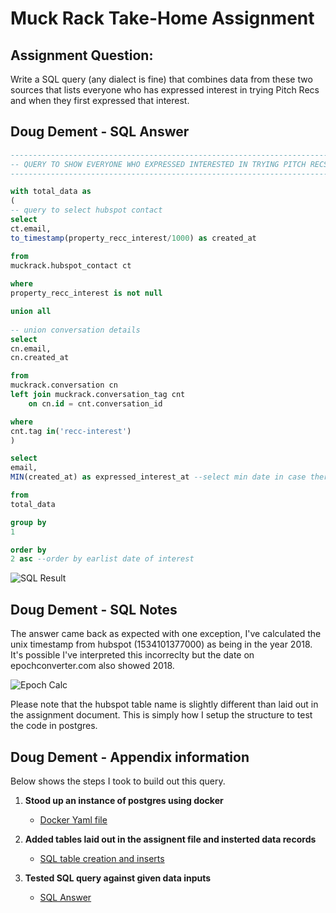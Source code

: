 # Muck Rack Take-Home Assignment

## Assignment Question:
Write a SQL query (any dialect is fine) that combines data from these two sources that lists everyone who has expressed interest in trying Pitch Recs and when they first expressed that interest.


## Doug Dement - SQL Answer

```SQL
------------------------------------------------------------------------
-- QUERY TO SHOW EVERYONE WHO EXPRESSED INTERESTED IN TRYING PITCH RECS
------------------------------------------------------------------------

with total_data as
(
-- query to select hubspot contact 
select
ct.email,
to_timestamp(property_recc_interest/1000) as created_at

from
muckrack.hubspot_contact ct
	
where
property_recc_interest is not null

union all
	
-- union conversation details
select
cn.email,
cn.created_at

from
muckrack.conversation cn
left join muckrack.conversation_tag cnt
	on cn.id = cnt.conversation_id

where
cnt.tag in('recc-interest')
)

select
email,
MIN(created_at) as expressed_interest_at --select min date in case there are duplicate pitch recs by email

from
total_data

group by
1

order by
2 asc --order by earlist date of interest
```

![SQL Result](https://muckrack.s3.us-west-2.amazonaws.com/query_results.png)

## Doug Dement - SQL Notes
The answer came back as expected with one exception, I've calculated the unix timestamp from hubspot (1534101377000) as being in the year 2018. It's possible I've interpreted this incorreclty but the date on epochconverter.com also showed 2018.

![Epoch Calc](https://muckrack.s3.us-west-2.amazonaws.com/epoch_calc.png)

Please note that the hubspot table name is slightly different than laid out in the assignment document. This is simply how I setup the structure to test the code in postgres.


## Doug Dement - Appendix information
Below shows the steps I took to build out this query.

 1. **Stood up an instance of postgres using docker**
    * [Docker Yaml file](https://github.com/stumptowndoug/muckrack_assignment/blob/main/docker-compose.yml)
  
  
 2. **Added tables laid out in the assignent file and insterted data records**
    * [SQL table creation and inserts](https://github.com/stumptowndoug/muckrack_assignment/tree/main/sql)

 3. **Tested SQL query against given data inputs**
    * [SQL Answer](https://github.com/stumptowndoug/muckrack_assignment/blob/main/sql/pitch_rec_data.sql)


